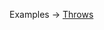 <p class="ExampleLinks">Examples <span class="ExampleLinksTitleSeparator">-></span> <a href="../../examples/extension/throws">Throws</a></p>
